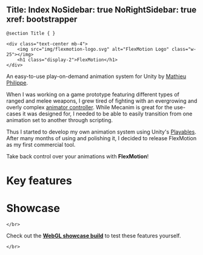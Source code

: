 Title: Index
NoSidebar: true
NoRightSidebar: true
xref: bootstrapper
---
```raw
@section Title { }

<div class="text-center mb-4">
    <img src="img/flexmotion-logo.svg" alt="FlexMotion Logo" class="w-25"></img>
	<h1 class="display-2">FlexMotion</h1>
</div>
```

<div class="text-center mb-4">

An easy-to-use play-on-demand animation system for Unity by [Mathieu Philippe](https://www.moartis.dev). 

When I was working on a game prototype featuring different types of ranged and melee weapons, I grew tired of fighting with an evergrowing and overly complex [animator controller](https://docs.unity3d.com/Manual/class-AnimatorController.html). While Mecanim is great for the use-cases it was designed for, I needed to be able to easily transition from one animation set to another through scripting.

Thus I started to develop my own animation system using Unity's [Playables](https://docs.unity3d.com/ScriptReference/Playables.Playable.html). After many months of using and polishing it, I decided to release FlexMotion as my first commercial tool.

Take back control over your animations with **FlexMotion**!

</div>

# Key features

<?! KeyFeatures /?>

# Showcase

```raw
</br>
```

Check out the **[WebGL showcase build](showcase)** to test these features yourself.

<?# Figure Src="/img/showcase.jpg" Class="text-center" Link="showcase" /?>

```raw
</br>
```
